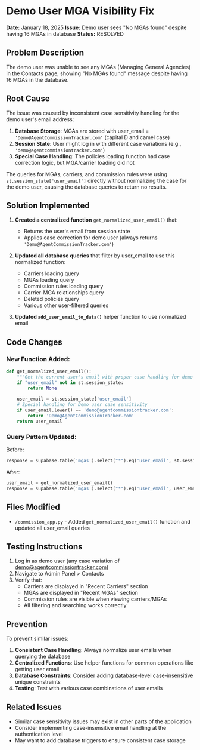 # Demo User MGA Visibility Fix

**Date:** January 18, 2025
**Issue:** Demo user sees "No MGAs found" despite having 16 MGAs in database
**Status:** RESOLVED

## Problem Description

The demo user was unable to see any MGAs (Managing General Agencies) in the Contacts page, showing "No MGAs found" message despite having 16 MGAs in the database.

## Root Cause

The issue was caused by inconsistent case sensitivity handling for the demo user's email address:

1. **Database Storage**: MGAs are stored with user_email = `'Demo@AgentCommissionTracker.com'` (capital D and camel case)
2. **Session State**: User might log in with different case variations (e.g., `'demo@agentcommissiontracker.com'`)
3. **Special Case Handling**: The policies loading function had case correction logic, but MGA/carrier loading did not

The queries for MGAs, carriers, and commission rules were using `st.session_state['user_email']` directly without normalizing the case for the demo user, causing the database queries to return no results.

## Solution Implemented

1. **Created a centralized function** `get_normalized_user_email()` that:
   - Returns the user's email from session state
   - Applies case correction for demo user (always returns `'Demo@AgentCommissionTracker.com'`)
   
2. **Updated all database queries** that filter by user_email to use this normalized function:
   - Carriers loading query
   - MGAs loading query  
   - Commission rules loading query
   - Carrier-MGA relationships query
   - Deleted policies query
   - Various other user-filtered queries

3. **Updated `add_user_email_to_data()`** helper function to use normalized email

## Code Changes

### New Function Added:
```python
def get_normalized_user_email():
    """Get the current user's email with proper case handling for demo user."""
    if "user_email" not in st.session_state:
        return None
    
    user_email = st.session_state['user_email']
    # Special handling for Demo user case sensitivity
    if user_email.lower() == 'demo@agentcommissiontracker.com':
        return 'Demo@AgentCommissionTracker.com'
    return user_email
```

### Query Pattern Updated:
Before:
```python
response = supabase.table('mgas').select("*").eq('user_email', st.session_state['user_email']).execute()
```

After:
```python
user_email = get_normalized_user_email()
response = supabase.table('mgas').select("*").eq('user_email', user_email).execute()
```

## Files Modified

- `/commission_app.py` - Added `get_normalized_user_email()` function and updated all user_email queries

## Testing Instructions

1. Log in as demo user (any case variation of demo@agentcommissiontracker.com)
2. Navigate to Admin Panel > Contacts
3. Verify that:
   - Carriers are displayed in "Recent Carriers" section
   - MGAs are displayed in "Recent MGAs" section
   - Commission rules are visible when viewing carriers/MGAs
   - All filtering and searching works correctly

## Prevention

To prevent similar issues:

1. **Consistent Case Handling**: Always normalize user emails when querying the database
2. **Centralized Functions**: Use helper functions for common operations like getting user email
3. **Database Constraints**: Consider adding database-level case-insensitive unique constraints
4. **Testing**: Test with various case combinations of user emails

## Related Issues

- Similar case sensitivity issues may exist in other parts of the application
- Consider implementing case-insensitive email handling at the authentication level
- May want to add database triggers to ensure consistent case storage